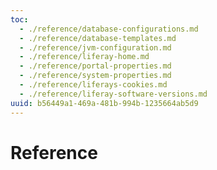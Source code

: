 ```yaml
---
toc:
  - ./reference/database-configurations.md
  - ./reference/database-templates.md
  - ./reference/jvm-configuration.md
  - ./reference/liferay-home.md
  - ./reference/portal-properties.md
  - ./reference/system-properties.md
  - ./reference/liferays-cookies.md
  - ./reference/liferay-software-versions.md
uuid: b56449a1-469a-481b-994b-1235664ab5d9
---
```

# Reference
